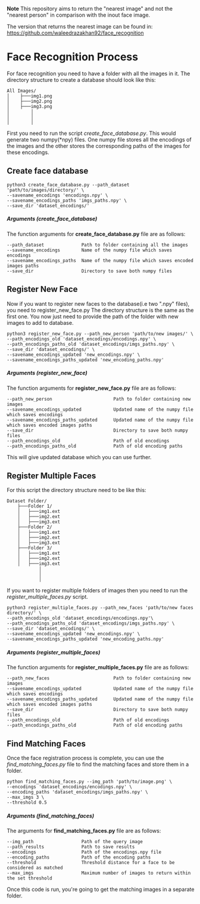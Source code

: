 **Note** This repository aims to return the "nearest image" and not the "nearest person" in comparison with the inout face image.

The version that returns the nearest image can be found in: https://github.com/waleedrazakhan92/face_recognition

# Face Recognition Process

For face recognition you need to have a folder with all the images in it.
The directory structure to create a database should look like this:
```
All Images/
│    ├───img1.png
│    ├───img2.png
│    ├───img3.png
│        │
│        │
│        │
```
First you need to run the script *create_face_database.py*. This would generate two numpy(*npy) files. One numpy file stores all the encodings of the images and the other stores the corresponding paths of the images for these encodings.

## Create face database
```
python3 create_face_database.py --path_dataset 'path/to/images/directory/' \
--savename_encodings 'encodings.npy' \
--savename_encodings_paths 'imgs_paths.npy' \
--save_dir 'dataset_encodings/' 
```
##### Arguments (create_face_database)
The function arguments for **create_face_database.py** file are as follows:  

```
--path_dataset              Path to folder containing all the images
--savename_encodings        Name of the numpy file which saves encodings
--savename_encodings_paths  Name of the numpy file which saves encoded images paths
--save_dir                  Directory to save both numpy files
```

## Register New Face
Now if you want to register new faces to the database(i.e two ".npy" files), you need to register_new_face.py 
The directory structure is the same as the first one. You now just need to provide the path of the folder with new images to add to database.
```
python3 register_new_face.py --path_new_person 'path/to/new images/' \
--path_encodings_old 'dataset_encodings/encodings.npy' \
--path_encodings_paths_old 'dataset_encodings/imgs_paths.npy' \
--save_dir 'dataset_encodings/' \
--savename_encodings_updated 'new_encodings.npy' \
--savename_encodings_paths_updated 'new_encoding_paths.npy' 
```

##### Arguments (register_new_face)
The function arguments for **register_new_face.py** file are as follows:  

```
--path_new_person                       Path to folder containing new images
--savename_encodings_updated            Updated name of the numpy file which saves encodings
--savename_encodings_paths_updated      Updated name of the numpy file which saves encoded images paths
--save_dir                              Directory to save both numpy files
--path_encodings_old                    Path of old encodings
--path_encodings_paths_old              Path of old encoding paths
```
This will give updated database which you can use further.

## Register Multiple Faces

For this script the directory structure need to be like this:
```
Dataset Folder/
    ├───Folder 1/
    │   ├───img1.ext
    │   ├───img2.ext
    │   ├───img3.ext
    ├───Folder 2/
    │   ├───img1.ext
    │   ├───img2.ext
    │   ├───img3.ext
    ├───Folder 3/
    │   ├───img1.ext
    │   ├───img2.ext
    │   ├───img3.ext
            │
            │
            │
```

If you want to register multiple folders of images then you need to run the *register_multiple_faces.py* script. 

```
python3 register_multiple_faces.py --path_new_faces 'path/to/new faces directory/' \
--path_encodings_old 'dataset_encodings/encodings.npy'\
--path_encodings_paths_old 'dataset_encodings/imgs_paths.npy' \
--save_dir 'dataset_encodings/' \
--savename_encodings_updated 'new_encodings.npy' \
--savename_encodings_paths_updated 'new_encoding_paths.npy' 
```

##### Arguments (register_multiple_faces)
The function arguments for **register_multiple_faces.py** file are as follows:  

```
--path_new_faces                        Path to folder containing new images
--savename_encodings_updated            Updated name of the numpy file which saves encodings
--savename_encodings_paths_updated      Updated name of the numpy file which saves encoded images paths
--save_dir                              Directory to save both numpy files
--path_encodings_old                    Path of old encodings
--path_encodings_paths_old              Path of old encoding paths
```

## Find Matching Faces
Once the face registration process is complete, you can use the *find_matching_faces.py* file to find the matching faces and store them in a folder.

```
python find_matching_faces.py --img_path 'path/to/image.png' \
--encodings 'dataset_encodings/encodings.npy' \
--encoding_paths 'dataset_encodings/imgs_paths.npy' \
--max_imgs 3 \
--threshold 0.5
```
##### Arguments (find_matching_faces)
The arguments for **find_matching_faces.py** file are as follows:
```
--img_path                  Path of the query image
--path_results              Path to save results            
--encodings                 Path of the encodings.npy file
--encoding_paths            Path of the encoding paths
--threshold                 Threshold distance for a face to be considered as matched
--max_imgs                  Maximum number of images to return within the set threshold
```
Once this code is run, you're going to get the matching images in a separate folder.
